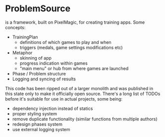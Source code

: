 # ProblemSource
is a framework, built on PixelMagic, for creating training apps.
Some concepts:
 * TrainingPlan
    * definitions of which games to play and when
    * triggers (medals, game settings modifications etc)
 * Metaphor
    * skinning of app 
    * progress indication within games
    * "main menu" or hub from where games are launched
 * Phase / Problem structure
 * Logging and syncing of results

This code has been ripped out of a larger monolith and was published in this state only to make it officially open source. There's a long list of TODOs before it's suitable for use in actual projects, some being:
* dependency injection instead of statics
* proper styling system
* remove duplicate functionality (similar functions from multiple authors)
* redesign phases system
* use external logging system